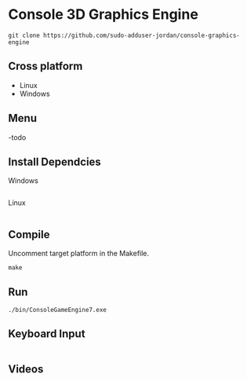 # Console 3D Graphics Engine

```
git clone https://github.com/sudo-adduser-jordan/console-graphics-engine
```

## Cross platform
 - Linux
 - Windows

## Menu
-todo




## Install Dependcies

Windows 
```
```
Linux
```
```
## Compile

Uncomment target platform in the Makefile.

```
make
```

## Run

```
./bin/ConsoleGameEngine7.exe
```

## Keyboard Input

```
```


## Videos 



